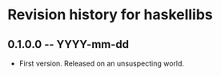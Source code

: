 # Revision history for haskellibs

## 0.1.0.0 -- YYYY-mm-dd

* First version. Released on an unsuspecting world.
